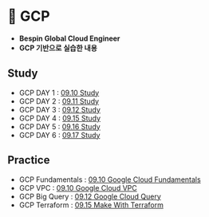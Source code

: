 # 📙 GCP
- **Bespin Global Cloud Engineer**
- **GCP 기반으로 실습한 내용**
## Study
- GCP DAY 1 : [09.10 Study](https://www.notion.so/psjrepository/DAY-41-26a3d86ddbdc802bad9cd10c625120f9)
- GCP DAY 2 : [09.11 Study](https://www.notion.so/psjrepository/DAY-42-26b3d86ddbdc80bfa73fcfd93a9b2898)
- GCP DAY 3 : [09.12 Study](https://www.notion.so/psjrepository/DAY-43-26c3d86ddbdc80249e4ece59e9f14af9)
- GCP DAY 4 : [09.15 Study](https://www.notion.so/psjrepository/DAY-44-26f3d86ddbdc807ab5ccdc90e9acc093)
- GCP DAY 5 : [09.16 Study](https://www.notion.so/psjrepository/DAY-45-2703d86ddbdc801fb5bdfbc86eb80beb)
- GCP DAY 6 : [09.17 Study](https://www.notion.so/psjrepository/DAY-46-2713d86ddbdc80bab757e53a759f869d)
## Practice
- GCP Fundamentals : [09.10 Google Cloud Fundamentals](practice/01_01_GCP.md)
- GCP VPC : [09.10 Google Cloud VPC](practice/01_02_GCP.md)
- GCP Big Query : [09.12 Google Cloud Query](practice/02_GCP.md)
- GCP Terraform : [09.15 Make With Terraform](practice/03_GCP.md)
